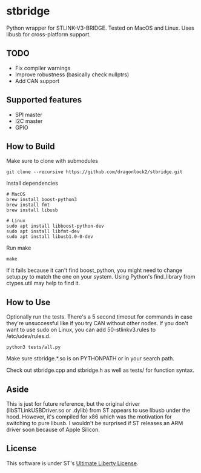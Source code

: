 # stbridge

Python wrapper for STLINK-V3-BRIDGE. Tested on MacOS and Linux. Uses libusb for cross-platform support.

## TODO
* Fix compiler warnings
* Improve robustness (basically check nullptrs)
* Add CAN support

## Supported features
* SPI master
* I2C master
* GPIO

## How to Build

Make sure to clone with submodules

	git clone --recursive https://github.com/dragonlock2/stbridge.git

Install dependencies

	# MacOS
	brew install boost-python3
	brew install fmt
	brew install libusb

	# Linux
	sudo apt install libboost-python-dev
	sudo apt install libfmt-dev
	sudo apt install libusb1.0-0-dev

Run make

	make

If it fails because it can't find boost_python, you might need to change setup.py to match the one on your system. Using Python's find\_library from ctypes.util may help to find it.

## How to Use

Optionally run the tests. There's a 5 second timeout for commands in case they're unsuccessful like if you try CAN without other nodes. If you don't want to use sudo on Linux, you can add 50-stlinkv3.rules to /etc/udev/rules.d.

	python3 tests/all.py

Make sure stbridge.\*.so is on PYTHONPATH or in your search path.

Check out stbridge.cpp and stbridge.h as well as tests/ for function syntax.

## Aside

This is just for future reference, but the original driver (libSTLinkUSBDriver.so or .dylib) from ST appears to use libusb under the hood. However, it's compiled for x86 which was the motivation for switching to pure libusb. I wouldn't be surprised if ST releases an ARM driver soon because of Apple Silicon.

## License

This software is under ST's [Ultimate Liberty License](https://www.st.com/content/ccc/resource/legal/legal_agreement/license_agreement/group0/87/0c/3d/ad/0a/ba/44/26/DM00216740/files/DM00216740.pdf/jcr:content/translations/en.DM00216740.pdf).